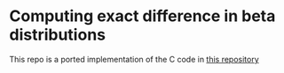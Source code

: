 # Computing exact difference in beta distributions

This repo is a ported implementation of the C code in
[this repository](https://github.com/EmanueleRaineri/methyl_diff)

